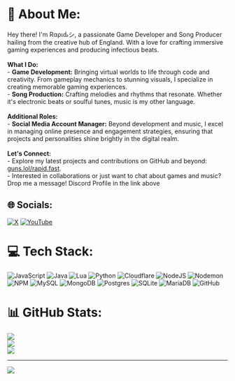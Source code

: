 # 💫 About Me:
Hey there! I'm Rαριԃシ, a passionate Game Developer and Song Producer hailing from the creative hub of England. With a love for crafting immersive gaming experiences and producing infectious beats.<br><br>**What I Do:**<br>- **Game Development:** Bringing virtual worlds to life through code and creativity. From gameplay mechanics to stunning visuals, I specialize in creating memorable gaming experiences.<br>- **Song Production:** Crafting melodies and rhythms that resonate. Whether it's electronic beats or soulful tunes, music is my other language.<br><br>**Additional Roles:**<br>- **Social Media Account Manager:** Beyond development and music, I excel in managing online presence and engagement strategies, ensuring that projects and personalities shine brightly in the digital realm.<br><br>**Let's Connect:**<br>- Explore my latest projects and contributions on GitHub and beyond: [guns.lol/rapid.fast](https://guns.lol/rapid.fast).<br>- Interested in collaborations or just want to chat about games and music? Drop me a message! Discord Profile in the link above


## 🌐 Socials:
[![X](https://img.shields.io/badge/X-black.svg?logo=X&logoColor=white)](https://x.com/Rapid__Fast) [![YouTube](https://img.shields.io/badge/YouTube-%23FF0000.svg?logo=YouTube&logoColor=white)](https://youtube.com/@rapids-fast) 

# 💻 Tech Stack:
![JavaScript](https://img.shields.io/badge/javascript-%23323330.svg?style=flat&logo=javascript&logoColor=%23F7DF1E) ![Java](https://img.shields.io/badge/java-%23ED8B00.svg?style=flat&logo=openjdk&logoColor=white) ![Lua](https://img.shields.io/badge/lua-%232C2D72.svg?style=flat&logo=lua&logoColor=white) ![Python](https://img.shields.io/badge/python-3670A0?style=flat&logo=python&logoColor=ffdd54) ![Cloudflare](https://img.shields.io/badge/Cloudflare-F38020?style=flat&logo=Cloudflare&logoColor=white) ![NodeJS](https://img.shields.io/badge/node.js-6DA55F?style=flat&logo=node.js&logoColor=white) ![Nodemon](https://img.shields.io/badge/NODEMON-%23323330.svg?style=flat&logo=nodemon&logoColor=%BBDEAD) ![NPM](https://img.shields.io/badge/NPM-%23CB3837.svg?style=flat&logo=npm&logoColor=white) ![MySQL](https://img.shields.io/badge/mysql-4479A1.svg?style=flat&logo=mysql&logoColor=white) ![MongoDB](https://img.shields.io/badge/MongoDB-%234ea94b.svg?style=flat&logo=mongodb&logoColor=white) ![Postgres](https://img.shields.io/badge/postgres-%23316192.svg?style=flat&logo=postgresql&logoColor=white) ![SQLite](https://img.shields.io/badge/sqlite-%2307405e.svg?style=flat&logo=sqlite&logoColor=white) ![MariaDB](https://img.shields.io/badge/MariaDB-003545?style=flat&logo=mariadb&logoColor=white) ![GitHub](https://img.shields.io/badge/github-%23121011.svg?style=flat&logo=github&logoColor=white)
# 📊 GitHub Stats:
![](https://github-readme-stats.vercel.app/api?username=Rapid-Fast&theme=dark&hide_border=false&include_all_commits=true&count_private=false)<br/>
![](https://github-readme-streak-stats.herokuapp.com/?user=Rapid-Fast&theme=dark&hide_border=false)<br/>
![](https://github-readme-stats.vercel.app/api/top-langs/?username=Rapid-Fast&theme=dark&hide_border=false&include_all_commits=true&count_private=false&layout=compact)

---
[![](https://visitcount.itsvg.in/api?id=Rapid-Fast&icon=0&color=12)](https://visitcount.itsvg.in)

<!-- Proudly created with GPRM ( https://gprm.itsvg.in ) -->
